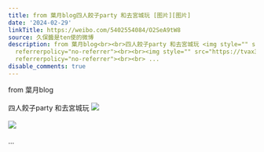 ```yaml
---
title: from 葉月blog四人餃子party 和去宮城玩 [图片][图片]
date: '2024-02-29'
linkTitle: https://weibo.com/5402554084/O2SeA9tW8
source: 久保醬是ten使的微博
description: from 葉月blog<br><br>四人餃子party 和去宮城玩 <img style="" src="https://tvax3.sinaimg.cn/large/005TCz76gy1hnalztdi30j30zk0qon1i.jpg"
  referrerpolicy="no-referrer"><br><br><img style="" src="https://tvax3.sinaimg.cn/large/005TCz76gy1hnalztxgb4j30zk0qodms.jpg"
  referrerpolicy="no-referrer"><br><br> ...
disable_comments: true
---
```

from 葉月blog<br><br>四人餃子party 和去宮城玩 <img style="" src="https://tvax3.sinaimg.cn/large/005TCz76gy1hnalztdi30j30zk0qon1i.jpg" referrerpolicy="no-referrer"><br><br><img style="" src="https://tvax3.sinaimg.cn/large/005TCz76gy1hnalztxgb4j30zk0qodms.jpg" referrerpolicy="no-referrer"><br><br> ...